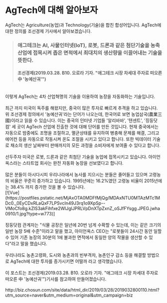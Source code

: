 # AgTech에 대해 알아보자

AgTech는 Agriculture(농업)과 Technology(기술)을 합친 합성어입니다. AgTech에 대한 정의를 조선경제 기사에서 알아보겠습니다.
<br>
>### 애그테크는 AI, 사물인터넷(IoT), 로봇, 드론과 같은 첨단기술을 농축산업에 접목시켜 좁은 면적에서 최대치의 생산량을 이끌어내는 기술을 뜻한다.
>#### 조선경제(2019.03.28. B10. 오로라 기자. "애그테크 시장 차세대 주자로 떠오른 中 '농예산궈'")
<br>
이렇게 AgTech는 4차 산업혁명의 기술을 이용하여 농장을 자동화하는 기술입니다.
<br><br>
최근 까지 미국이 독주를 해왔지만, 중국이 많은 투자로 빠르게 추격을 하고 있습니다. 위 조선경제 정의에서 '농예산궈'라는 단어가 나오는데, 한국어로 보면 농업삼국(農業三國)이라고 읽을 수 있습니다. 이는 중국의 인터넷 기업들 '알리바바', '텐센트', '징둥닷컴' 세 곳이 AgTech 산업에 진출한 것에 대해 단어를 만든 것입니다. 현재 중국에서는 자동으로 밤중에도 조명을 조절하고, 멸균상태를 유지하여 병충해 문제를 해결, 그리고 에어컨 등을 자동으로 작동시켜 온도 조절을 시키고 있다고 합니다. 또한 빅데이터 기술로 채소의 생산 날짜부터 판매까지의 모든 과정을 소비자에게 보여줄 수 있다고 합니다. 
<br><br>
선두주자 미국은 로봇, 드론과 같은 최첨단 기술을 농업에 접목시키고 있습니다. 아이언옥스라는 스타트업 회사는 완전 자동화 농장을 선보였다고 합니다. 
<br><br>
많은 분들이 아시다시피 우리나라에서 농사를 지으시는 분들은 줄어들고 있으며 고령농의 비율은 꾸준히 증가하고 있습니다. 1995년에는 16.2%였던 고령농 비율이 2015년에는 38.4% 까지 증가한 것을 볼 수 있습니다.
<br>
[![Vue](https://postfiles.pstatic.net/MjAxOTA0MDFfMjQg/MDAxNTU0MTAzMTc1MDc0._0EyCDxRLaQxF7LPSvcIn49J3rq1o9XpSp--VMoCfo8g.kZlS3akFihfxe2WlJglJPRLVpDnXTpZxnZ_oSJfFYsgg.JPEG.jwha0910/1.jpg?type=w773)]
<br><br>
징둥닷컴 관계자는 "식물 공장은 일년에 20번 넘게 수확할 수 있는데, 이는 같은 크기의 일반 농장 5배 수준"이라고 말을 했고, 아이언옥스 CEO는 "로봇들이 24시간 동안 일할 수 있어 기존 농장의 30분의 1에 불과한 면적에서 동일한 양의 작물을 생산할 수 있다"라고 말을 했습니다.
<br><br>
우리나라도 농촌고령화, 도시와 농촌과의 빈부격차, 농촌인구 감소 등을 해결할 방법으로 AgTech에 대한 투자를 증가시키면 어떨까 라고 생각했습니다.
<br><br>
이 포스트는 조선경제(2019.03.28. B10. 오로라 기자. "애그테크 시장 차세대 주자로 떠오른 中 '농예산궈'")기사를 참고하여 만들어졌습니다.
<br><br>
http://biz.chosun.com/site/data/html_dir/2019/03/28/2019032800110.html?utm_source=naver&utm_medium=original&utm_campaign=biz
